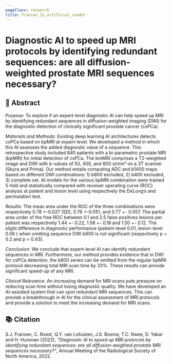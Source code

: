 ```yaml
---
pageClass: research
title: Fransen_22_artificial_reader
---
```

# Diagnostic AI to speed up MRI protocols by identifying redundant sequences: are all diffusion-weighted prostate MRI sequences necessary?
## 📖 Abstract
*Purpose*: To explore if an expert-level diagnostic AI can help speed up MRI by identifying redundant sequences in diffusion-weighted imaging (DWI) for the diagnostic detection of clinically significant prostate cancer (csPCa).


*Materials and Methods*: Existing deep learning AI architectures detects csPCa based on bpMRI at expert-level. We developed a method in which this AI assesses the added diagnostic value of a sequence. This retrospective study included 840 patients with a bi-parametric prostate MRI (bpMRI) for initial detection of csPCa. The bmMRI comprises a T2-weighted image and DWI with b-values of 50, 400, and 800 s/mm² on a 3T scanner (Skyra and Prima). Our method entails computing ADC and b1400 maps based on different DWI combinations: 1) b800 excluded, 2) b400 excluded, 3) complete set. AI models for the various bpMRI combination were trained 5-fold and statistically compared with receiver operating curve (ROC) analysis at patient and lesion level using respectively the DeLong’s and permutation test.

*Results*: The mean area under the ROC of the three combinations were respectively 0.78 +-0.027 (SD), 0.76 +-0.051, and 0.77 +- 0.057. The partial area under of the free ROC between 0.1 and 2.5 false positives lesions per patient was respectively 1.44 +- 0.22, 1.58 +- 0.18 and 1.50 +- 0.12. The slight difference in diagnostic performance (patient-level 0.01, lesion-level 0.06 ) when omitting sequence DWI b800 is not significant (respectively p = 0.2 and p = 0.43).

*Conclusion*: We conclude that expert-level AI can identify redundant sequences in MRI. Furthermore, our method provides evidence that in DWI for csPCa detection, the b800 series can be omitted from the regular bpMRI protocol decreasing total MRI scan time by 33%. These results can provide significant speed-up of any MRI.

*Clinical Relevance*: An increasing demand for MRI scans puts pressure on reducing scan time without losing diagnostic quality. We have developed an AI-assisted system that can spot redundant MRI sequences. This can provide a breakthrough in AI for the clinical assessment of MRI protocols and provide a solution to meet the increasing demand for MRI scans.

## 📚 Citation
S.J. Fransen, C. Roest, Q.Y. van Lohuizen, J.S. Bosma, T.C. Kwee, D. Yakar and H. Huisman (2022), _"Diagnostic AI to speed up MRI protocols by identifying redundant sequences: are all diffusion-weighted prostate MRI sequences necessary?"_, Annual Meeting of the Radiological Society of North America, 2022.
